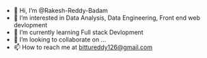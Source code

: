 - 👋 Hi, I’m @Rakesh-Reddy-Badam
- 👀 I’m interested in Data Analysis, Data Engineering, Front end web devlopment
- 🌱 I’m currently learning Full stack Devlopment
- 💞️ I’m looking to collaborate on ...
- 📫 How to reach me at bittureddy126@gmail.com

<!---
Rakesh-Reddy-Badam/Rakesh-Reddy-Badam is a ✨ special ✨ repository because its `README.md` (this file) appears on your GitHub profile.
You can click the Preview link to take a look at your changes.
--->

